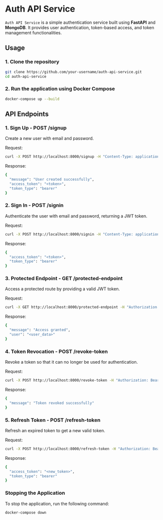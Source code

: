 # Auth API Service

`Auth API Service` is a simple authentication service built using **FastAPI** and **MongoDB**. It provides user authentication, token-based access, and token management functionalities.

## Usage

### 1. Clone the repository
```bash
git clone https://github.com/your-username/auth-api-service.git
cd auth-api-service
```

### 2. Run the application using Docker Compose
```bash
docker-compose up --build
```

## API Endpoints

### 1. Sign Up - POST /signup
Create a new user with email and password.

Request:
```bash
curl -X POST http://localhost:8000/signup -H "Content-Type: application/json" -d '{"email": "newuser@example.com", "password": "password123"}'
```

Response:
```bash
{
  "message": "User created successfully",
  "access_token": "<token>",
  "token_type": "bearer"
}
```

### 2. Sign In - POST /signin
Authenticate the user with email and password, returning a JWT token.

Request:
```bash
curl -X POST http://localhost:8000/signin -H "Content-Type: application/json" -d '{"email": "newuser@example.com", "password": "password123"}'
```

Response:
```bash
{
  "access_token": "<token>",
  "token_type": "bearer"
}
```

### 3. Protected Endpoint - GET /protected-endpoint
Access a protected route by providing a valid JWT token.

Request:
```bash
curl -X GET http://localhost:8000/protected-endpoint -H "Authorization: Bearer <token>"
```

Response:
```bash
{
  "message": "Access granted",
  "user": "<user_data>"
}
```

### 4. Token Revocation - POST /revoke-token
Revoke a token so that it can no longer be used for authentication.

Request:
```bash
curl -X POST http://localhost:8000/revoke-token -H "Authorization: Bearer <token>"
```

Response:
```bash
{
  "message": "Token revoked successfully"
}
```

### 5. Refresh Token - POST /refresh-token
Refresh an expired token to get a new valid token.

Request:
```bash
curl -X POST http://localhost:8000/refresh-token -H "Authorization: Bearer <token>"
```

Response:
```bash
{
  "access_token": "<new_token>",
  "token_type": "bearer"
}
```

### Stopping the Application
To stop the application, run the following command:
```bash
docker-compose down
```

